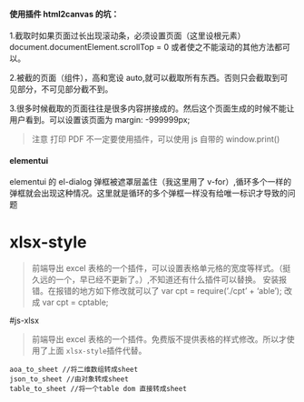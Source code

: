 #### 使用插件 html2canvas 的坑：

1.截取时如果页面过长出现滚动条，必须设置页面（这里设根元素）document.documentElement.scrollTop = 0 或者使之不能滚动的其他方法都可以。

2.被截的页面（组件），高和宽设 auto,就可以截取所有东西。否则只会截取到可见部分，不可见部分截不到。

3.很多时候截取的页面往往是很多内容拼接成的。然后这个页面生成的时候不能让用户看到。可以设置该页面为 margin: -999999px;

> 注意 打印 PDF 不一定要使用插件，可以使用 js 自带的 window.print()

#### elementui

elementui 的 el-dialog 弹框被遮罩层盖住（我这里用了 v-for）,循环多个一样的弹框就会出现这种情况。这里就是循环的多个弹框一样没有给唯一标识才导致的问题

# xlsx-style

> 前端导出 excel 表格的一个插件，可以设置表格单元格的宽度等样式。（挺久远的一个，早已经不更新了。）,不知道还有什么插件可以替换。
> 安装报错。在报错的地方如下修改就可以了
> var cpt = require(’./cpt’ + ‘able’); 改成 var cpt = cptable;

#js-xlsx

> 前端导出 excel 表格的一个插件。免费版不提供表格的样式修改。所以才使用了上面 `xlsx-style`插件代替。

```
aoa_to_sheet //将二维数组转成sheet
json_to_sheet //由对象转成sheet
table_to_sheet //将一个table dom 直接转成sheet

```
